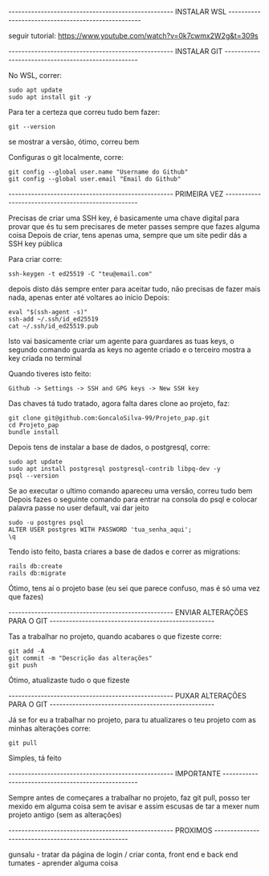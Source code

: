 --------------------------------------------------- INSTALAR WSL ---------------------------------------------------

seguir tutorial: https://www.youtube.com/watch?v=0k7cwmx2W2g&t=309s

--------------------------------------------------- INSTALAR GIT ---------------------------------------------------

No WSL, correr:

	sudo apt update
	sudo apt install git -y

Para ter a certeza que correu tudo bem fazer:


	git --version
  
se mostrar a versão, ótimo, correu bem

Configuras o git localmente, corre:

	git config --global user.name "Username do Github"
	git config --global user.email "Email do Github"


--------------------------------------------------- PRIMEIRA VEZ ---------------------------------------------------

Precisas de criar uma SSH key, é basicamente uma chave digital para provar que és tu sem precisares de meter passes sempre que fazes alguma coisa
Depois de criar, tens apenas uma, sempre que um site pedir dás a SSH key pública

Para criar corre:

	ssh-keygen -t ed25519 -C "teu@email.com"
  
depois disto dás sempre enter para aceitar tudo, não precisas de fazer mais nada, apenas enter até voltares ao inicio
Depois:

	eval "$(ssh-agent -s)" 
	ssh-add ~/.ssh/id_ed25519
	cat ~/.ssh/id_ed25519.pub
  
Isto vai basicamente criar um agente para guardares as tuas keys, o segundo comando guarda as keys no agente criado e o terceiro mostra a key criada no terminal

Quando tiveres isto feito:

	Github -> Settings -> SSH and GPG keys -> New SSH key

Das chaves tá tudo tratado, agora falta dares clone ao projeto, faz:

	git clone git@github.com:GoncaloSilva-99/Projeto_pap.git
	cd Projeto_pap
	bundle install

Depois tens de instalar a base de dados, o postgresql, corre:

	sudo apt update
	sudo apt install postgresql postgresql-contrib libpq-dev -y
	psql --version

Se ao executar o ultimo comando apareceu uma versão, correu tudo bem
Depois fazes o seguinte comando para entrar na consola do psql e colocar palavra passe no user default, vai dar jeito

	sudo -u postgres psql
	ALTER USER postgres WITH PASSWORD 'tua_senha_aqui';
	\q

Tendo isto feito, basta criares a base de dados e correr as migrations:

	rails db:create
	rails db:migrate



Ótimo, tens aí o projeto base
(eu sei que parece confuso, mas é só uma vez que fazes)

--------------------------------------------------- ENVIAR ALTERAÇÕES PARA O GIT ---------------------------------------------------

Tas a trabalhar no projeto, quando acabares o que fizeste corre:

	git add -A
	git commit -m "Descrição das alterações"
	git push

Ótimo, atualizaste tudo o que fizeste 

--------------------------------------------------- PUXAR ALTERAÇÕES PARA O GIT ---------------------------------------------------

Já se for eu a trabalhar no projeto, para tu atualizares o teu projeto com as minhas alterações corre:

	git pull

Simples, tá feito


--------------------------------------------------- IMPORTANTE ---------------------------------------------------

Sempre antes de começares a trabalhar no projeto, faz git pull, posso ter mexido em alguma coisa sem te avisar e assim escusas de tar a mexer num projeto antigo (sem as alterações)

--------------------------------------------------- PROXIMOS ---------------------------------------------------

gunsalu - tratar da página de login / criar conta, front end e back end
tumates - aprender alguma coisa
